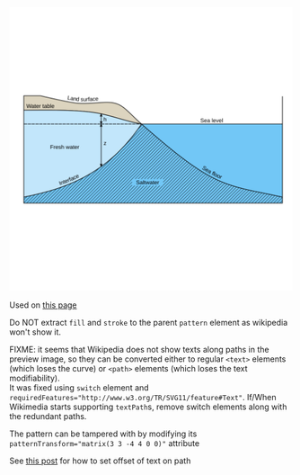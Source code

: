 ![The vector graphic](3-optimized.svg)

Used on [this page](https://en.wikipedia.org/wiki/Saltwater_intrusion)

Do NOT extract `fill` and `stroke` to the parent `pattern` element as wikipedia won't show it.  

FIXME: it seems that Wikipedia does not show texts along paths in the preview image, so they can be 
converted either to regular `<text>` elements (which loses the curve) or `<path>` elements (which loses
the text modifiability).  
It was fixed using `switch` element and `requiredFeatures="http://www.w3.org/TR/SVG11/feature#Text"`.
If/When Wikimedia starts supporting `textPath`s, remove switch elements along with the redundant paths.

The pattern can be tampered with by modifying its `patternTransform="matrix(3 3 -4 4 0 0)"` attribute

See [this post](https://graphicdesign.stackexchange.com/q/60536) for how to set offset of text on path
